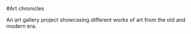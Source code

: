 #Art chronicles

An art gallery project showcasing different works of art from the old and modern era.
